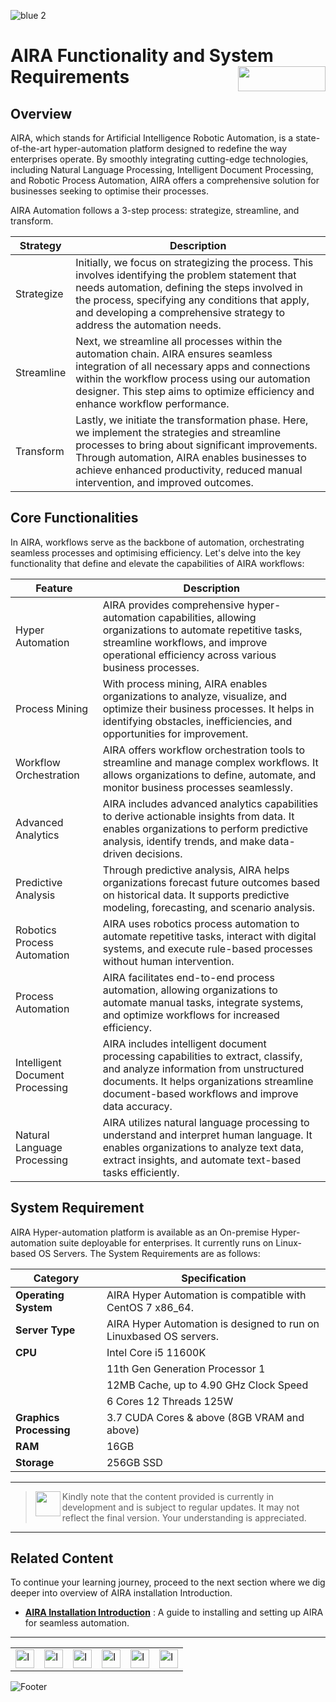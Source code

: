 ![blue 2](https://github.com/airacommunity/AIRA-User-Guide/assets/153823636/d8d04150-3b32-4b48-8485-07dc3c67fbaa)
# AIRA Functionality and System Requirements <img align="right" width="140" height="40" src="https://github.com/airacommunity/AIRA-User-Guide-Images/blob/main/ARIA%20Logo%202.png?raw=true">

## Overview

AIRA, which stands for Artificial Intelligence Robotic Automation, is a state-of-the-art hyper-automation platform designed to redefine the way enterprises operate. By smoothly integrating cutting-edge technologies, including Natural Language Processing, Intelligent Document Processing, and Robotic Process Automation, AIRA offers a comprehensive solution for businesses seeking to optimise their processes.

AIRA Automation follows a 3-step process: strategize, streamline, and transform.

| Strategy   | Description                                                                                                                                                                                                                               |
|------------|-------------------------------------------------------------------------------------------------------------------------------------------------------------------------------------------------------------------------------------------|
| Strategize | Initially, we focus on strategizing the process. This involves identifying the problem statement that needs automation, defining the steps involved in the process, specifying any conditions that apply, and developing a comprehensive strategy to address the automation needs. |
| Streamline | Next, we streamline all processes within the automation chain. AIRA ensures seamless integration of all necessary apps and connections within the workflow process using our automation designer. This step aims to optimize efficiency and enhance workflow performance.             |
| Transform  | Lastly, we initiate the transformation phase. Here, we implement the strategies and streamline processes to bring about significant improvements. Through automation, AIRA enables businesses to achieve enhanced productivity, reduced manual intervention, and improved outcomes.  |


## Core Functionalities

In AIRA, workflows serve as the backbone of automation, orchestrating seamless processes and optimising efficiency. Let's delve into the key functionality that define and elevate the capabilities of AIRA workflows:


| Feature                   | Description                                                                                                                     |
|---------------------------|---------------------------------------------------------------------------------------------------------------------------------|
| Hyper Automation          | AIRA provides comprehensive hyper-automation capabilities, allowing organizations to automate repetitive tasks, streamline workflows, and improve operational efficiency across various business processes. |
| Process Mining            | With process mining, AIRA enables organizations to analyze, visualize, and optimize their business processes. It helps in identifying obstacles, inefficiencies, and opportunities for improvement. |
| Workflow Orchestration    | AIRA offers workflow orchestration tools to streamline and manage complex workflows. It allows organizations to define, automate, and monitor business processes seamlessly. |
| Advanced Analytics        | AIRA includes advanced analytics capabilities to derive actionable insights from data. It enables organizations to perform predictive analysis, identify trends, and make data-driven decisions. |
| Predictive Analysis       | Through predictive analysis, AIRA helps organizations forecast future outcomes based on historical data. It supports predictive modeling, forecasting, and scenario analysis. |
| Robotics Process Automation | AIRA uses robotics process automation to automate repetitive tasks, interact with digital systems, and execute rule-based processes without human intervention. |
| Process Automation        | AIRA facilitates end-to-end process automation, allowing organizations to automate manual tasks, integrate systems, and optimize workflows for increased efficiency. |
| Intelligent Document Processing | AIRA includes intelligent document processing capabilities to extract, classify, and analyze information from unstructured documents. It helps organizations streamline document-based workflows and improve data accuracy. |
| Natural Language Processing | AIRA utilizes natural language processing to understand and interpret human language. It enables organizations to analyze text data, extract insights, and automate text-based tasks efficiently. |

## System Requirement

AIRA Hyper-automation platform is available as an On-premise Hyper-automation suite deployable for enterprises. It currently runs on Linux-based OS Servers. The System Requirements are as follows: 

| Category             | Specification                                      |
|----------------------|----------------------------------------------------|
| **Operating System**              | AIRA Hyper Automation is compatible with CentOS 7 x86_64.                             |
| **Server Type**              | AIRA Hyper Automation is designed to run on Linuxbased OS servers.                              |
| **CPU**              | Intel Core i5 11600K                               |
|                      | 11th Gen Generation Processor 1                    |
|                      | 12MB Cache, up to 4.90 GHz Clock Speed            |
|                      | 6 Cores 12 Threads 125W                            |
| **Graphics Processing** | 3.7 CUDA Cores & above (8GB VRAM and above)     |
| **RAM**              | 16GB                                               |
| **Storage**          | 256GB SSD                                          |


----

> <img align="left" width="40" height="40" src="https://github.com/airacommunity/AIRA-User-Guide-Images/blob/main/icon-caution.jpg?raw=true"> Kindly note that the content provided is currently in development and is subject to regular updates. It may not reflect the final version. Your understanding is appreciated.

----
## Related Content

To continue your learning journey, proceed to the next section where we dig deeper into overview of AIRA installation Introduction.

- [**AIRA Installation Introduction**](https://github.com/airacommunity/AIRA-User-Guide/blob/main/F.%20AIRA%20Installation%20Introduction.md) : A guide to installing and setting up AIRA for seamless automation.
----

<table border="0" align="center">
  <tr>
    <td><a href="https://aira.fr/"><img src="https://github.com/airacommunity/AIRA-User-Guide-Images/blob/main/icon%20-%20web.png?raw=true" alt="Image 5" width="30" height="30"></a></td>
    <td><a href="https://www.linkedin.com/company/aira-rpa/"><img src="https://github.com/airacommunity/AIRA-User-Guide-Images/blob/main/icon%20-%20linkedin.png?raw=true" alt="Image 1" width="30" height="30"></a></td>
    <td><a href="https://in.pinterest.com/connect_aira/"><img src="https://github.com/airacommunity/AIRA-User-Guide-Images/blob/main/icon%20-%20pinterest.png?raw=true" alt="Image 2" width="30" height="30"></a></td>
    <td><a href="https://www.youtube.com/channel/UCHHCcwQrx-_19sAhu-2R4ww"><img src="https://github.com/airacommunity/AIRA-User-Guide-Images/blob/main/icon%20-%20youtube.png?raw=true" alt="Image 3" width="30" height="30"></a></td>
    <td><a href="https://twitter.com/Aira_RPA"><img src="https://github.com/airacommunity/AIRA-User-Guide-Images/blob/main/icon%20-%20twitter.png?raw=true" alt="Image 4" width="30" height="30"></a></td>
    <td><a href="mailto:connect@aira.fr"><img src="https://github.com/airacommunity/AIRA-User-Guide-Images/blob/main/icon%20-%20gmail.png?raw=true" alt="Image 6" width="30" height="30"></a></td>
  </tr>
</table>


![Footer](https://github.com/airacommunity/AIRA-User-Guide/assets/153823636/6bb25f04-ad9c-476c-b653-c3c1dac1a868)
